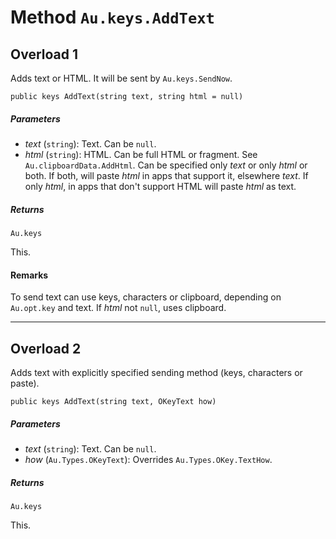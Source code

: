 # Method `Au.keys.AddText`

## Overload 1

Adds text or HTML. It will be sent by `Au.keys.SendNow`.

```
public keys AddText(string text, string html = null)
```

##### Parameters

- *text*  (`string`):
    Text. Can be `null`.
- *html*  (`string`):
    HTML. Can be full HTML or fragment. See `Au.clipboardData.AddHtml`. Can be specified only *text* or only *html* or both. If both, will paste *html* in apps that support it, elsewhere *text*. If only *html*, in apps that don't support HTML will paste *html* as text.

##### Returns

`Au.keys`

This.

#### Remarks

To send text can use keys, characters or clipboard, depending on `Au.opt.key` and text. If *html* not `null`, uses clipboard.

* * *

## Overload 2

Adds text with explicitly specified sending method (keys, characters or paste).

```
public keys AddText(string text, OKeyText how)
```

##### Parameters

- *text*  (`string`):
    Text. Can be `null`.
- *how*  (`Au.Types.OKeyText`):
    Overrides `Au.Types.OKey.TextHow`.

##### Returns

`Au.keys`

This.